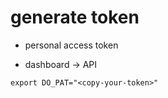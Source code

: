# generate token

- personal access token

- dashboard -> API


```shell
export DO_PAT="<copy-your-token>"
```
